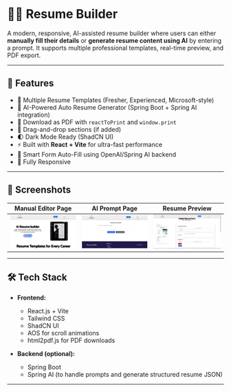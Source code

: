 # 🧑‍💼 Resume Builder

A modern, responsive, AI-assisted resume builder where users can either **manually fill their details** or **generate resume content using AI** by entering a prompt. It supports multiple professional templates, real-time preview, and PDF export.

---

## 🚀 Features

- 🎨 Multiple Resume Templates (Fresher, Experienced, Microsoft-style)
- 🤖 AI-Powered Auto Resume Generator (Spring Boot + Spring AI integration)
- 📄 Download as PDF with `reactToPrint` and `window.print`
- 🧩 Drag-and-drop sections (if added)
- 🌓 Dark Mode Ready (ShadCN UI)
- ⚡ Built with **React + Vite** for ultra-fast performance
- 🧠 Smart Form Auto-Fill using OpenAI/Spring AI backend
- 📱 Fully Responsive

---

## 📸 Screenshots

| Manual Editor Page | AI Prompt Page | Resume Preview |
|--------------------|----------------|----------------|
| ![Manual](./screenshots/Home.JPG) | ![Prompt](./screenshots/prompt.JPG) | ![Preview](./screenshots/input_field.JPG) |

---

## 🛠️ Tech Stack

- **Frontend:**
  - React.js + Vite
  - Tailwind CSS
  - ShadCN UI
  - AOS for scroll animations
  - html2pdf.js for PDF downloads

- **Backend (optional):**
  - Spring Boot
  - Spring AI (to handle prompts and generate structured resume JSON)

---

